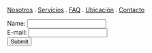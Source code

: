 [Nosotros](./Nosotros.md) . [Servicios](./Servicios.md) . [FAQ](FAQ.md) . [Ubicación](Ubicacion.md) . [Contacto](./Contacto.md)

<form action="https://formspree.io/f/xoqrndrv " method="post">
Name: <input type="text" name="name"><br>
E-mail: <input type="text" name="email"><br>
<input type="submit">
</form>
